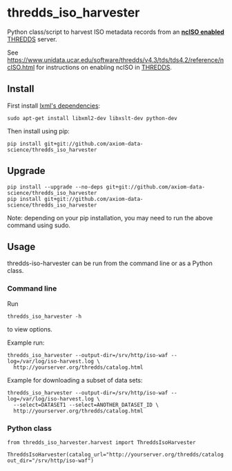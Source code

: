 # thredds_iso_harvester

Python class/script to harvest ISO metadata records from an [__ncISO enabled__](https://www.unidata.ucar.edu/software/thredds/v4.3/tds/tds4.2/reference/ncISO.html) [THREDDS](http://www.unidata.ucar.edu/software/thredds/current/tds/TDS.html) server.

See https://www.unidata.ucar.edu/software/thredds/v4.3/tds/tds4.2/reference/ncISO.html for instructions on enabling ncISO in [THREDDS](http://www.unidata.ucar.edu/software/thredds/current/tds/TDS.html).

## Install

First install [lxml's dependencies](http://lxml.de/installation.html#requirements):

```
sudo apt-get install libxml2-dev libxslt-dev python-dev
```

Then install using pip:

```
pip install git+git://github.com/axiom-data-science/thredds_iso_harvester
```

## Upgrade

```
pip install --upgrade --no-deps git+git://github.com/axiom-data-science/thredds_iso_harvester
pip install git+git://github.com/axiom-data-science/thredds_iso_harvester
```

Note: depending on your pip installation, you may need to run the above command using sudo.

## Usage

thredds-iso-harvester can be run from the command line or as a Python class.

### Command line

Run

```
thredds_iso_harvester -h
```

to view options.

Example run:

```
thredds_iso_harvester --output-dir=/srv/http/iso-waf --log=/var/log/iso-harvest.log \
  http://yourserver.org/thredds/catalog.html
```

Example for downloading a subset of data sets:
```
thredds_iso_harvester --output-dir=/srv/http/iso-waf --log=/var/log/iso-harvest.log \
  --select=DATASET1 --select=ANOTHER_DATASET_ID \ 
  http://yourserver.org/thredds/catalog.html
```

### Python class

```
from thredds_iso_harvester.harvest import ThreddsIsoHarvester

ThreddsIsoHarvester(catalog_url="http://yourserver.org/thredds/catalog.html", out_dir="/srv/http/iso-waf")
```

